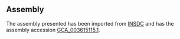 
Assembly
--------

The assembly presented has been imported from 
[INSDC](http://www.insdc.org) and has the assembly accession
[GCA\_003615115.1](http://www.ebi.ac.uk/ena/data/view/GCA_003615115.1).


